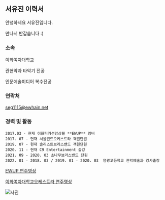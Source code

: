## 서유진 이력서

안녕하세요 서유진입니다.

만나서 반갑습니다 :)


### 소속

이화여자대학교

관현악과 타악기 전공

인문예술미디어 복수전공


### 연락처
seg1115@ewhain.net



### 경력 및 활동

```
2017.03 - 현재 이화퍼커션앙상블 **EWUP** 멤버
2017. 07 - 현재 서울윈드오케스트라 객원단원
2019. 07 - 현재 솔리스트브라스밴드 객원단원
2020. 11 - 현재 C9 Entertainment 출강
2021. 09 - 2020. 03 소나무브라스밴드 단원
2022. 01 - 2018. 03 / 2019. 01 - 2020. 03  염광고등학교 관악예술과 강사출강
```


[EWUP 연주영상](https://youtu.be/TvFqRp0TA_w)


[이화여자대학교오케스트라 연주영상](https://youtu.be/vbaf-CXBO-s)



![사진](https://user-images.githubusercontent.com/90170417/132167824-d4f28f2a-6839-4dc8-944d-897798a5b737.jpg)





